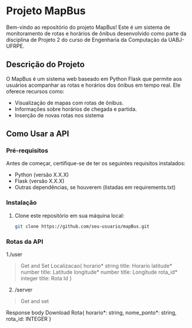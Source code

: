 # Projeto MapBus

Bem-vindo ao repositório do projeto MapBus! Este é um sistema de monitoramento de rotas e horários de ônibus desenvolvido como parte da disciplina de Projeto 2 do curso de Engenharia da Computação da UABJ-UFRPE.

## Descrição do Projeto

O MapBus é um sistema web baseado em Python Flask que permite aos usuários acompanhar as rotas e horários dos ônibus em tempo real. Ele oferece recursos como:

- Visualização de mapas com rotas de ônibus.
- Informações sobre horários de chegada e partida.
- Inserção de novas rotas nos sistema 

## Como Usar a API

### Pré-requisitos

Antes de começar, certifique-se de ter os seguintes requisitos instalados:

- Python (versão X.X.X)
- Flask (versão X.X.X)
- Outras dependências, se houverem (listadas em requirements.txt)

### Instalação

1. Clone este repositório em sua máquina local:

   ```bash
   git clone https://github.com/seu-usuario/mapBus.git

### Rotas da API
1./user
  > Get and Set 
    Localizacao{
            horario*	string
            title: Horario
            latitude*	number
            title: Latitude
            longitude*	number
            title: Longitude
            rota_id*	integer
            title: Rota Id
}
2. /server
  > Get and set
    	
Response body
Download
Rota{
  horario*: string,
  nome_ponto*: string,
  rota_id: INTEGER
}
  
